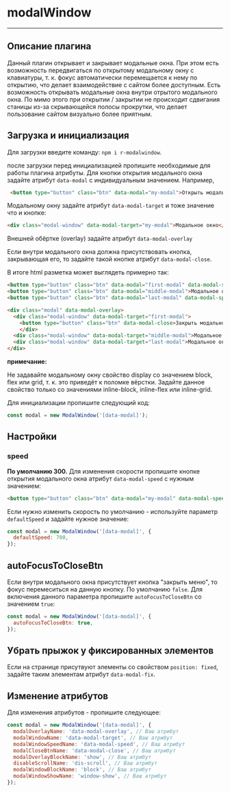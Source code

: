 # modalWindow
---
## Описание плагина

Данный плагин открывает и закрывает модальные окна. При этом есть возможность передвигаться по открытому модальному окну с клавиатуры, т. к. фокус автоматически перемещается к нему по открытию, что делает взаимодействие с сайтом более доступным. Есть возможность открывать модальные окна внутри отрытого модального окна. По мимо этого при открытии / закрытии не происходит сдвигания станицы из-за скрывающейся полосы прокрутки, что делает пользование сайтом визуально более приятным. 

## Загрузка и инициализация

Для загрузки введите команду: `npm i r-modalwindow`.

после загрузки перед инициализацией пропишите необходимые для работы плагина атрибуты. Для кнопки открытия модального окна задайте атрибут `data-modal` с индивидуальным значением. Например,
```html 
 <button type="button" class="btn" data-modal="my-modal">Открыть модальное окно</button>
```
Модальному окну задайте атрибут `data-modal-target` и тоже значение что и кнопке:
```html
<div class="modal-window" data-modal-target="my-modal">Модальное окно</div>
```
Внешней обёртке (overlay) задайте атрибут `data-modal-overlay`

Если внутри модального окна должна присутствовать кнопка, закрывающая его, то задайте такой кнопке атрибут `data-modal-close`.

В итоге html разметка может выглядеть примерно так:
```html
<button type="button" class="btn" data-modal="first-modal" data-modal-speed="400">Модальное окно 1</button>
<button type="button" class="btn" data-modal="middle-modal">Модальное окно 2</button>
<button type="button" class="btn" data-modal="last-modal" data-modal-speed="700">Модальное окно 3</button>

<div class="modal" data-modal-overlay>
  <div class="modal-window" data-modal-target="first-modal">
    <button type="button" class="btn" data-modal-close>Закрыть модальное окно</button>
    </div>
  <div class="modal-window" data-modal-target="middle-modal">Модальное окно 2</div>
  <div class="modal-window" data-modal-target="last-modal">Модальное окно 3</div>
</div>
```
**примечание:** 

Не задавайте модальному окну свойство display со значением block, flex или grid, т. к. это приведёт к поломке вёрстки. Задайте данное свойство только со значениями inline-block, inline-flex или inline-grid.

Для инициализации пропишите следующий код: 
```js
const modal = new ModalWindow('[data-modal]');
```
## Настройки

### speed

**По умолчанию 300.** Для изменения скорости пропишите кнопке открытия модального окна атрибут `data-modal-speed` с нужным значением:
```html
<button type="button" class="btn" data-modal="my-modal" data-modal-speed="400">Модальное окно</button>
```
Если нужно изменить скорость по умолчанию - используйте параметр `defaultSpeed` и задайте нужное значение:
```js
const modal = new ModalWindow('[data-modal]', {
  defaultSpeed: 700,
});
```
## autoFocusToCloseBtn

Если внутри модального окна присутствует кнопка "закрыть меню", то фокус перемеситься на данную кнопку. По умолчанию `false`. Для включения данного параметра пропишите `autoFocusToCloseBtn` со значением `true`:
```js
const modal = new ModalWindow('[data-modal]', {
  autoFocusToCloseBtn: true,
});
```
## Убрать прыжок у фиксированных элементов

Если на странице присутвуют элементы со свойством `position: fixed`, задайте таким элементам атрибут `data-modal-fix`.

## Изменение атрибутов

Для изменения атрибутов - пропишите следующее:
```js
const modal = new ModalWindow('[data-modal]', {
  modalOverlayName: 'data-modal-overlay', // Ваш атрибут
  modalWindowName: 'data-modal-target', // Ваш атрибут
  modalWindowSpeedName: 'data-modal-speed', // Ваш атрибут
  modalCloseBtnName: 'data-modal-close', // Ваш атрибут
  modalOverlayBlockName: 'show', // Ваш атрибут
  disableScrollName: 'dis-scroll', // Ваш атрибут
  modalWindowBlockName: 'block', // Ваш атрибут
  modalWindowShowName: 'window-show', // Ваш атрибут
});
```
